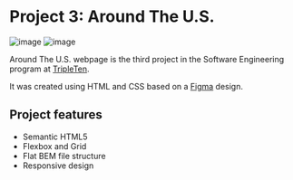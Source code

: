 # Project 3: Around The U.S.

![image](https://img.shields.io/badge/HTML5-E34F26?style=flat&logo=html5&logoColor=white)
![image](https://img.shields.io/badge/CSS-563d7c?&style=flat&logo=css3&logoColor=white)

Around The U.S. webpage is the third project in the Software Engineering
program at [TripleTen](https://www.tripleten.com).

It was created using HTML and CSS based on a
[Figma](https://www.figma.com/file/ii4xxsJ0ghevUOcssTlHZv/Sprint-3%3A-Around-the-US?node-id=0%3A1)
design.

## Project features

- Semantic HTML5
- Flexbox and Grid
- Flat BEM file structure
- Responsive design
